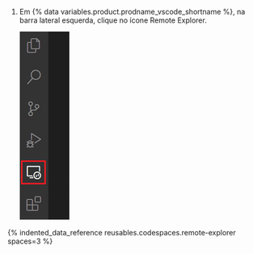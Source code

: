 1. Em {% data variables.product.prodname_vscode_shortname %}, na barra lateral esquerda, clique no ícone Remote Explorer.

   ![O ícone do Remote Explorer em {% data variables.product.prodname_vscode %}](/assets/images/help/codespaces/click-remote-explorer-icon-vscode.png)

{% indented_data_reference reusables.codespaces.remote-explorer spaces=3 %}